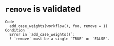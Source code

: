 # `remove` is validated

    Code
      add_case_weights(workflow(), foo, remove = 1)
    Condition
      Error in `add_case_weights()`:
      ! `remove` must be a single `TRUE` or `FALSE`.

